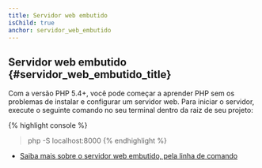 ```yaml
---
title: Servidor web embutido
isChild: true
anchor: servidor_web_embutido
---
```


## Servidor web embutido {#servidor_web_embutido_title}

Com a versão PHP 5.4+, você pode começar a aprender PHP sem os problemas de instalar e configurar um servidor web. Para 
iniciar o servidor, execute o seguinte comando no seu terminal dentro da raiz de seu projeto:

{% highlight console %}
> php -S localhost:8000
{% endhighlight %}

* [Saiba mais sobre o servidor web embutido, pela linha de comando][cli-server]

[cli-server]: http://php.net/manual/pt_BR/features.commandline.webserver.php
